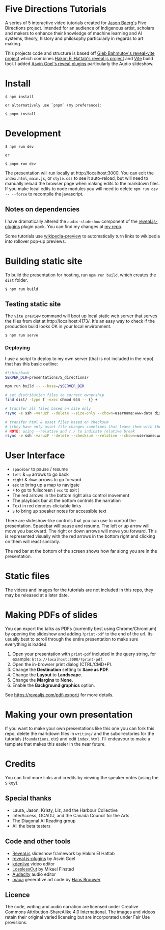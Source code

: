Five Directions Tutorials
=========================

A series of 5 interactive video tutorials created for [Jason Baerg's](https://www.jasonbaerg.ca/) Five Directions project. Intended for an audience of Indigenous artist, scholars and makers to enhance their knowledge of machine learning and AI systems, theory, history and philosophy particularly in regards to art making.

This projects code and structure is based off [Gleb Bahmutov's reveal-vite project](https://github.com/bahmutov/reveal-vite) which combines [Hakim El Hattab's reveal.js project](https://revealjs.com/) and [Vite](https://vitejs.dev/) build tool. I added [Asvin Goel's reveal plugins](https://github.com/rajgoel/reveal.js-plugins) particularly the Audio slideshow.


# Install

    $ npm install

    or alternatively use `pnpm` (my preference):

    $ pnpm install
    

# Development

    $ npm run dev

    or

    $ pnpm run dev

The presentation will run locally at http://localhost:3000. You can edit the `index.html`, `main.js`, or `style.css` to see it auto-reload, but will need to manually reload the browser page when making edits to the markdown files. If you make local edits to node modules you will need to delete `npm run dev -- --force` to recompile the javascript.


## Notes on dependencies

I have dramatically altered the `audio-slideshow` component of the [reveal.js-plugins](https://github.com/rajgoel/reveal.js-plugins) plugin pack. You can find my changes at [my repo](https://github.com/RKelln/reveal.js-plugins/tree/master/audio-slideshow).

Some tutorials use [wikipedia-preview](https://github.com/wikimedia/wikipedia-preview) to automatically turn links to wikipedia into rollover pop-up previews.


# Building static site

To build the presentation for hosting, run `npm run build`, which creates the `dist` folder.

    $ npm run build


## Testing static site
    
The `vite preview` command will boot up local static web server that serves the files from dist at http://localhost:4173/. It's an easy way to check if the production build looks OK in your local environment.

    $ npm run serve


### Deploying

I use a script to deploy to my own server (that is not included in the repo) that has this basic outline:

```bash
#!/bin/bash
SERVER_DIR=presentations/5_directions/

npm run build -- --base=/$SERVER_DIR

# set distribution files to correct ownership
find dist/ -type f -exec chmod 644 -- {} +

# transfer all files based on size only
rsync -e ssh -varuzP --delete --size-only --chown=username:www-data dist/* username@servername:/path/$SERVER_DIR 

# transfer html & asset files based on checksum 
# (they have only asset file changes sometimes that leave them with the same size)
# NOTE: using --relative and /./ to indicate relative break
rsync -e ssh -varuzP --delete --checksum --relative --chown=username:www-data dist/./*.html dist/./**/*.html dist/./**/*.md dist/./assets/* username@servername:/path/$SERVER_DIR 
```

# User Interface

* `spacebar` to pause / resume
* `left` & `up` arrows to go back
* `right` & `down` arrows to go forward
* `esc` to bring up a map to navigate
* `F` to go to fullscreen ( `esc` to exit )
* The red arrows in the bottom right also control movement
* The playback bar at the bottom controls the narration
* Text in red denotes clickable links
* `S` to bring up speaker notes for accessible text

There are slideshow-like controls that you can use to control the presentation. Spacebar will pause and resume. The left or up arrow will move you backward. The right or down arrows will move you forward. This is represented visually with the red arrows in the bottom right and clicking on them will react similarly.

The red bar at the bottom of the screen shows how far along you are in the presentation.


# Static files

The videos and images for the tutorials are not included in this repo, they may be released at a later date.


# Making PDFs of slides

You can export the talks as PDFs (currently best using Chrome/Chromium) by opening the slideshow and adding `?print-pdf` to the end of the url. Its usually best to scroll through the entire presentation to make sure everything is loaded. 

1. Open your presentation with `print-pdf` included in the query string, for example: `http://localhost:3000/?print-pdf`.
2. Open the in-browser print dialog (CTRL/CMD+P).
3. Change the **Destination** setting to **Save as PDF**.
4. Change the **Layout** to **Landscape**.
5. Change the **Margins** to **None**.
6. Enable the **Background graphics** option.

See https://revealjs.com/pdf-export/ for more details.


# Making your own presentation

If you want to make your own presentations like this one you can fork this repo, delete the markdown files in `writing/` and the subdirectories for the tutorials (`foundations`, etc) and edit `index.html`. I'll endeavour to make a template that makes this easier in the near future.


# Credits

You can find more links and credits by viewing the speaker notes (using the `S` key).

## Special thanks

* Laura, Jason, Kristy, Liz, and the Harbour Collective
* InterAccess, OCADU, and the Canada Council for the Arts
* The Diagonal AI Reading group
* All the <a title="Thank you Laura, Lucas, Giuliana, Eric, Dallas, Rinat, Rod, Jason, Liz, Graham, and Cameron">beta testers</a>

## Code and other tools

* [Reveal.js](https://revealjs.com/) slideshow framework by Hakim El Hattab
* [reveal.js-plugins](https://github.com/RKelln/reveal.js-plugins) by Asvin Goel
* [kdenlive](https://kdenlive.org/) video editor
* [LosslessCut](https://github.com/mifi/lossless-cut) by Mikael Finstad
* [Audacity](https://www.audacityteam.org/) audio editor
* [maua](https://github.com/maua-maua-maua/maua) generative art code by [Hans Brouwer](https://wavefunk.xyz/)

## Licence

The code, writing and audio narration are licensed under Creative Commons Attribution-ShareAlike 4.0 International. The images and videos retain their original varied licensing but are incorporated under Fair Use provisions.

